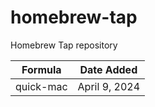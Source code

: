 # homebrew-tap

Homebrew Tap repository

| Formula   | Date Added   |
| --------  | -------      |
| quick-mac | April 9, 2024 |
